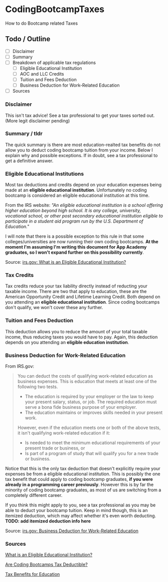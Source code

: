 # CodingBootcampTaxes
How to do Bootcamp related Taxes

## Todo / Outline

- [ ] Disclaimer
- [ ] Summary
- [ ] Breakdown of applicable tax regulations
  - [ ] Eligible Educational Institution
  - [ ] AOC and LLC Credits
  - [ ] Tuition and Fees Deduction
  - [ ] Business Deduction for Work-Related Education
- [ ] Sources

### Disclaimer
This isn't tax advice! See a tax professional to get your taxes sorted out. (More legit disclaimer pending)

### Summary / tldr
The quick summary is there are most education-realted tax benefits do not allow you to deduct coding bootcamp tuition from your income. Below I explain why and possible exceptions. If in doubt, see a tax professional to get a definitive answer.

### Eligible Educational Institutions
Most tax deductions and credits depend on your education expenses being made at an **eligible educational institution**. Unfortunately no coding bootcamp is considered an eligible educational institution at this time. 

From the IRS website:
_"An eligible educational institution is a school offering higher education beyond high school. It is any college, university, vocational school, or other post secondary educational institution eligible to participate in a student aid program run by the U.S. Department of Education."_

I will note that there is a possible exception to this rule in that some colleges/universities are now running their own coding bootcamps. **At the moment I'm assuming I'm writing this document for App Academy graduates, so I won't expand further on this possibility currently**.

Source: [irs.gov: What is an Eligible Educational Institution?](https://www.irs.gov/individuals/eligible-educational-inst)

### Tax Credits
Tax credits reduce your tax liability directly instead of reducting your taxable income. There are two that apply to education,  these are the American Opportunity Credit and Lifetime Learning Credit. Both depend on you attending an **eligible educational institution**. Since coding bootcamps don't qualify, we won't cover these any further.

### Tuition and Fees Deduction
This deduction allows you to reduce the amount of your total taxable income, thus reducing taxes you would have to pay. Again, this deduction depends on you attending an **eligible education institution**.

### Business Deduction for Work-Related Education
From IRS.gov:

> You can deduct the costs of qualifying work-related education as business expenses. This is education that meets at least one of the following two tests.
> * The education is required by your employer or the law to keep your present salary, status, or job. The required education must serve a bona fide business purpose of your employer.
> * The education maintains or improves skills needed in your present work.
> 
> However, even if the education meets one or both of the above tests, it isn't qualifying work-related education if it:
> * Is needed to meet the minimum educational requirements of your present trade or business, or
> * Is part of a program of study that will qualify you for a new trade or business.

Notice that this is the only tax deduction that doesn't explicitly require your expenses be from a eligible educational institution. This is possibly the one tax benefit that could apply to coding bootcamp graduates, **if you were already in a programming career previously**. However this is by far the minority of coding bootcamp graduates, as most of us are switching from a completely different career. 

If you think this might apply to you, see a tax professional as you may be able to deduct your bootcamp tuition. Keep in mind though, this is an itemized deduction, which may affect whether it's even worth deducting. **TODO: add itemized deduction info here**

Source: [irs.gov: Business Deduction for Work-Related Education](https://www.irs.gov/publications/p970/ch12.html)

### Sources
[What is an Eligible Educational Institution?](https://www.irs.gov/individuals/eligible-educational-inst)

[Are Coding Bootcamps Tax Deductible?](http://blog.wefinance.co/are-coding-bootcamps-tax-deductible/)

[Tax Benefits for Education](https://www.irs.gov/uac/tax-benefits-for-education-information-center)
